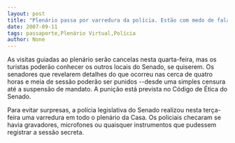 ```yaml
---
layout: post
title: "Plenário passa por varredura da polícia. Estão com medo de falar o quê?"
date: 2007-09-11
tags: passaporte,Plenário Virtual,Polícia
author: None
---
```

As visitas guiadas ao plen&aacute;rio ser&atilde;o cancelas nesta quarta-feira, mas os turistas poder&atilde;o conhecer os outros locais do Senado, se quiserem. 
Os senadores que revelarem detalhes do que ocorreu nas cerca de quatro horas e meia de sess&atilde;o poder&atilde;o ser punidos --desde uma simples censura at&eacute; a suspens&atilde;o de mandato. A puni&ccedil;&atilde;o est&aacute; prevista no C&oacute;digo de &Eacute;tica do Senado. 

Para evitar surpresas, a pol&iacute;cia legislativa do Senado realizou nesta ter&ccedil;a-feira uma varredura em todo o plen&aacute;rio da Casa. Os policiais checaram se havia gravadores, microfones ou quaisquer instrumentos que pudessem registrar a sess&atilde;o secreta. 
&nbsp; 
